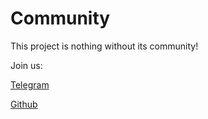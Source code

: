 # Community

This project is nothing without its community!

Join us:

[Telegram](https://t.me/bitcartcc)

[Github](https://github.com/bitcartcc/bitcart)


